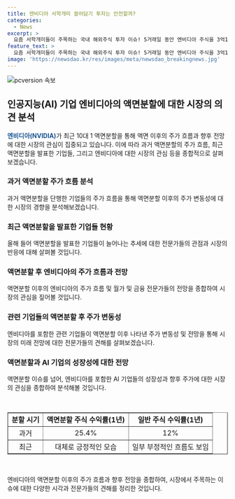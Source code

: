 ```yaml
---
title: 엔비디아 서학개미 쓸어담기 투자는 안전할까?
categories:
  - News
excerpt: >
  요즘 서학개미들이 주목하는 국내 해외주식 투자 이슈! 5거래일 동안 엔비디아 주식을 3억1,542만 달러어치 순매수한 서학개미의 활약, 액면분할 이후 엔비디아의 주가 흐름과 과거 액면분할을 단행한 기업들의 성과, 미증시에서 액면분할이 재유행하는 현상 및 전문가들의 분석까지 살펴봅니다. 엔비디아의 향후 전망에 대한 긍정적·부정적 의견도 전해져 눈길을 끌고 있습니다.
feature_text: >
  요즘 서학개미들이 주목하는 국내 해외주식 투자 이슈! 5거래일 동안 엔비디아 주식을 3억1,542만 달러어치 순매수한 서학개미의 활약, 액면분할 이후 엔비디아의 주가 흐름과 과거 액면분할을 단행한 기업들의 성과, 미증시에서 액면분할이 재유행하는 현상 및 전문가들의 분석까지 살펴봅니다. 엔비디아의 향후 전망에 대한 긍정적·부정적 의견도 전해져 눈길을 끌고 있습니다.
image: 'https://newsdao.kr/res/images/meta/newsdao_breakingnews.jpg'
---
```


<p><img src="https://newsdao.kr/res/images/meta/newsdao_breakingnews.jpg" alt="pcversion 속보" /></p>

<h2 data-ke-size="size26">인공지능(AI) 기업 엔비디아의 액면분할에 대한 시장의 의견 분석</h2>

<p data-ke-size="size16"><b><span style="color: #1a5490;">엔비디아(NVIDIA)</span></b>가 최근 10대 1 액면분할을 통해 액면 이후의 주가 흐름과 향후 전망에 대한 시장의 관심이 집중되고 있습니다. 이에 따라 과거 액면분할의 주가 흐름, 최근 액면분할을 발표한 기업들, 그리고 엔비디아에 대한 시장의 관심 등을 종합적으로 살펴보겠습니다.</p>

<h3 data-ke-size="size23">과거 액면분할 주가 흐름 분석</h3>

<p data-ke-size="size16">과거 액면분할을 단행한 기업들의 주가 흐름을 통해 액면분할 이후의 주가 변동성에 대한 시장의 경향을 분석해보겠습니다.</p>

<h3 data-ke-size="size23">최근 액면분할을 발표한 기업들 현황</h3>

<p data-ke-size="size16">올해 들어 액면분할을 발표한 기업들이 늘어나는 추세에 대한 전문가들의 관점과 시장의 반응에 대해 살펴볼 것입니다.</p>

<h3 data-ke-size="size23">액면분할 후 엔비디아의 주가 흐름과 전망</h3>

<p data-ke-size="size16">액면분할 이후의 엔비디아의 주가 흐름 및 월가 및 금융 전문가들의 전망을 종합하여 시장의 관심을 짚어볼 것입니다.</p>

<h3 data-ke-size="size23">관련 기업들의 액면분할 후 주가 변동성</h3>

<p data-ke-size="size16">엔비디아를 포함한 관련 기업들이 액면분할 이후 나타낸 주가 변동성 및 전망을 통해 시장의 미래 전망에 대한 전문가들의 견해를 살펴보겠습니다.</p>

<h3 data-ke-size="size23">액면분할과 AI 기업의 성장성에 대한 전망</h3>

<p data-ke-size="size16">액면분할 이슈를 넘어, 엔비디아를 포함한 AI 기업들의 성장성과 향후 주가에 대한 시장의 관심을 종합하여 분석해볼 것입니다.</p>

<p data-ke-size="size16">&nbsp;</p>

<table style="width: 100%;" border="1">
<tbody>
<tr>
<td style="text-align: center; height: 17px;"><b>분할 시기</b></td>
<td style="text-align: center; height: 17px;"><b>액면분할 주식 수익률(1년)</b></td>
<td style="text-align: center; height: 17px;"><b>일반 주식 수익률(1년)</b></td>
</tr>
<tr>
<td style="text-align: center; height: 17px;">과거</td>
<td style="text-align: center; height: 17px;">25.4%</td>
<td style="text-align: center; height: 17px;">12%</td>
</tr>
<tr>
<td style="text-align: center; height: 17px;">최근</td>
<td style="text-align: center; height: 17px;">대체로 긍정적인 모습</td>
<td style="text-align: center; height: 17px;">일부 부정적인 흐름도 보임</td>
</tr>
</tbody>
</table>

<p data-ke-size="size16">&nbsp;</p>

<p data-ke-size="size16">엔비디아의 액면분할 이후의 주가 흐름과 향후 전망을 종합하여, 시장에서 주목하는 이슈에 대한 다양한 시각과 전문가들의 견해를 정리한 것입니다.</p>

